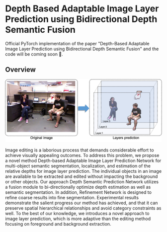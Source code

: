 # Depth Based Adaptable Image Layer Prediction using Bidirectional Depth Semantic Fusion
Official PyTorch implementation of the paper "Depth-Based Adaptable Image Layer Prediction using Bidirectional Depth Semantic Fusion" and the code will be coming soon 🎈.

## Overview

<img src="paper_figures/index_official.png" alt="Overview" width="1000px">

Image editing is a laborious process that demands considerable effort to achieve visually appealing outcomes. 
To address this problem, we propose a novel method Depth-based Adaptable Image Layer Prediction Network for multi-object semantic segmentation, localization, and estimation of the relative depths for image layer prediction. The individual objects in an image are available to be extracted and edited without impacting the background or other objects. 
Our approach Depth Semantic Prediction Network utilizes a fusion module to bi-directionally optimize depth estimation as well as semantic segmentation. In addition, Refinement Network is designed to refine coarse results into fine segmentation. 
Experimental results demonstrate the salient progress our method has achieved, and that it can preserve spatial hierarchical relationships and avoid category constraints as well. To the best of our knowledge, we introduces a novel approach to image layer prediction, which is more adaptive than the editing method focusing on foreground and background extraction. 
